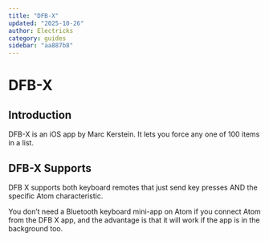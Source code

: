 ```yaml
---
title: "DFB-X"
updated: "2025-10-26"
author: Electricks
category: guides
sidebar: "aa887b8"
---
```


# DFB-X

## Introduction

DFB-X is an iOS app by Marc Kerstein. It lets you force any one of 100 items in a list.

## DFB-X Supports

DFB X supports both keyboard remotes that just send key presses AND the specific Atom characteristic.

You don’t need a Bluetooth keyboard mini-app on Atom if you connect Atom from the DFB X app, and the advantage is that it will work if the app is in the background too.